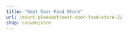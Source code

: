 ```yaml
---
title: "Next Door Food Store"
url: /mount-pleasant/next-door-food-store-2/
shop: convenience
---
```

